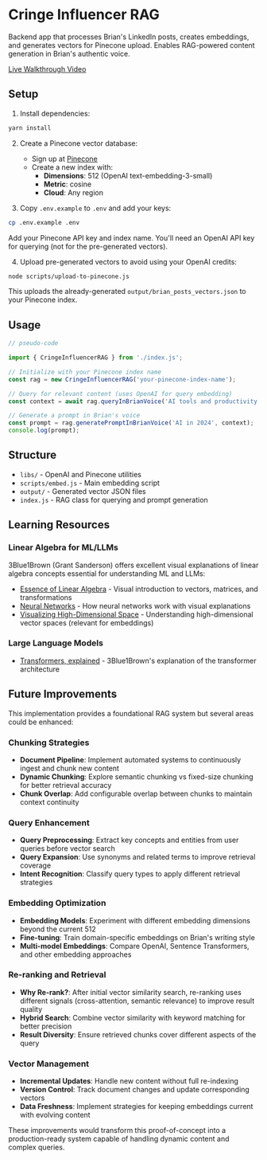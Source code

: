 # Cringe Influencer RAG

Backend app that processes Brian's LinkedIn posts, creates embeddings, and generates vectors for Pinecone upload. Enables RAG-powered content generation in Brian's authentic voice.

[Live Walkthrough Video](https://share.descript.com/view/JNWta1T8TKX)

## Setup

1. Install dependencies:

```bash
yarn install
```

2. Create a Pinecone vector database:

    - Sign up at [Pinecone](https://www.pinecone.io/)
    - Create a new index with:
        - **Dimensions**: 512 (OpenAI text-embedding-3-small)
        - **Metric**: cosine
        - **Cloud**: Any region

3. Copy `.env.example` to `.env` and add your keys:

```bash
cp .env.example .env
```

Add your Pinecone API key and index name. You'll need an OpenAI API key for querying (not for the pre-generated vectors).

4. Upload pre-generated vectors to avoid using your OpenAI credits:

```bash
node scripts/upload-to-pinecone.js
```

This uploads the already-generated `output/brian_posts_vectors.json` to your Pinecone index.

## Usage

```javascript
// pseudo-code

import { CringeInfluencerRAG } from './index.js';

// Initialize with your Pinecone index name
const rag = new CringeInfluencerRAG('your-pinecone-index-name');

// Query for relevant content (uses OpenAI for query embedding)
const context = await rag.queryInBrianVoice('AI tools and productivity');

// Generate a prompt in Brian's voice
const prompt = rag.generatePromptInBrianVoice('AI in 2024', context);
console.log(prompt);
```

## Structure

-   `libs/` - OpenAI and Pinecone utilities
-   `scripts/embed.js` - Main embedding script
-   `output/` - Generated vector JSON files
-   `index.js` - RAG class for querying and prompt generation

## Learning Resources

### Linear Algebra for ML/LLMs

3Blue1Brown (Grant Sanderson) offers excellent visual explanations of linear algebra concepts essential for understanding ML and LLMs:

-   [Essence of Linear Algebra](https://www.youtube.com/playlist?list=PLZHQObOWTQDPD3MizzM2xVFitgF8hE_ab) - Visual introduction to vectors, matrices, and transformations
-   [Neural Networks](https://www.youtube.com/playlist?list=PLZHQObOWTQDNU6R1_67000Dx_ZCJB-3pi) - How neural networks work with visual explanations
-   [Visualizing High-Dimensional Space](https://www.youtube.com/watch?v=zwAD6dRSVyI) - Understanding high-dimensional vector spaces (relevant for embeddings)

### Large Language Models

-   [Transformers, explained](https://www.youtube.com/watch?v=SZorAJ4I-sA) - 3Blue1Brown's explanation of the transformer architecture

## Future Improvements

This implementation provides a foundational RAG system but several areas could be enhanced:

### Chunking Strategies

-   **Document Pipeline**: Implement automated systems to continuously ingest and chunk new content
-   **Dynamic Chunking**: Explore semantic chunking vs fixed-size chunking for better retrieval accuracy
-   **Chunk Overlap**: Add configurable overlap between chunks to maintain context continuity

### Query Enhancement

-   **Query Preprocessing**: Extract key concepts and entities from user queries before vector search
-   **Query Expansion**: Use synonyms and related terms to improve retrieval coverage
-   **Intent Recognition**: Classify query types to apply different retrieval strategies

### Embedding Optimization

-   **Embedding Models**: Experiment with different embedding dimensions beyond the current 512
-   **Fine-tuning**: Train domain-specific embeddings on Brian's writing style
-   **Multi-model Embeddings**: Compare OpenAI, Sentence Transformers, and other embedding approaches

### Re-ranking and Retrieval

-   **Why Re-rank?**: After initial vector similarity search, re-ranking uses different signals (cross-attention, semantic relevance) to improve result quality
-   **Hybrid Search**: Combine vector similarity with keyword matching for better precision
-   **Result Diversity**: Ensure retrieved chunks cover different aspects of the query

### Vector Management

-   **Incremental Updates**: Handle new content without full re-indexing
-   **Version Control**: Track document changes and update corresponding vectors
-   **Data Freshness**: Implement strategies for keeping embeddings current with evolving content

These improvements would transform this proof-of-concept into a production-ready system capable of handling dynamic content and complex queries.
